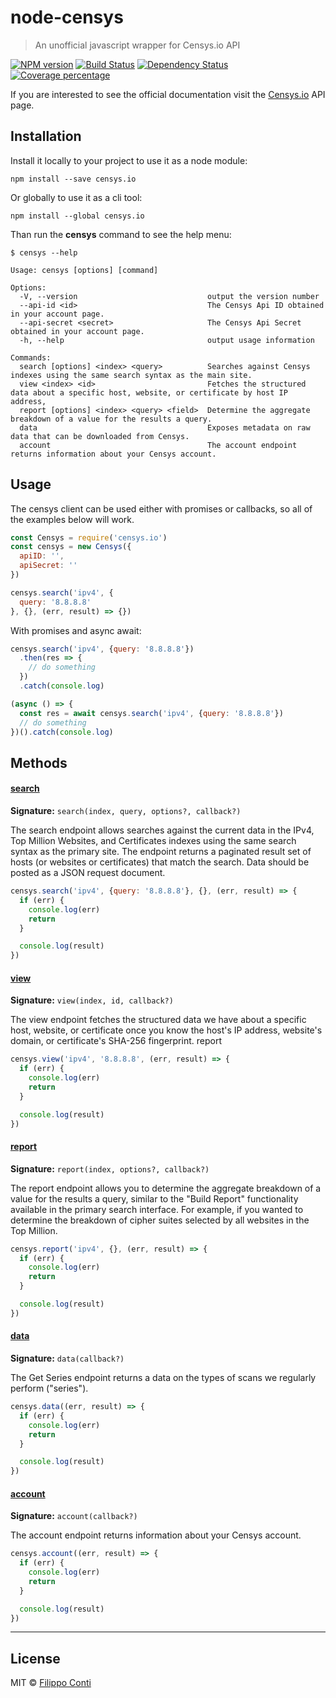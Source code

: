 # node-censys

> An unofficial javascript wrapper for Censys.io API

[![NPM version][npm-image]][npm-url] [![Build Status][travis-image]][travis-url] [![Dependency Status][daviddm-image]][daviddm-url] [![Coverage percentage][coveralls-image]][coveralls-url]

If you are interested to see the official documentation visit the [Censys.io](https://censys.io/api) API page.

## Installation

Install it locally to your project to use it as a node module:

```
npm install --save censys.io
```

Or globally to use it as a cli tool:

```
npm install --global censys.io
```

Than run the __censys__ command to see the help menu:

```
$ censys --help

Usage: censys [options] [command]

Options:
  -V, --version                             output the version number
  --api-id <id>                             The Censys Api ID obtained in your account page.
  --api-secret <secret>                     The Censys Api Secret obtained in your account page.
  -h, --help                                output usage information

Commands:
  search [options] <index> <query>          Searches against Censys indexes using the same search syntax as the main site.
  view <index> <id>                         Fetches the structured data about a specific host, website, or certificate by host IP address,
  report [options] <index> <query> <field>  Determine the aggregate breakdown of a value for the results a query.
  data                                      Exposes metadata on raw data that can be downloaded from Censys.
  account                                   The account endpoint returns information about your Censys account.
```

## Usage

The censys client can be used either with promises or callbacks, so all of the examples below will work.

```js
const Censys = require('censys.io')
const censys = new Censys({
  apiID: '',
  apiSecret: ''
})

censys.search('ipv4', {
  query: '8.8.8.8'
}, {}, (err, result) => {})
```

With promises and async await:

```js
censys.search('ipv4', {query: '8.8.8.8'})
  .then(res => {
    // do something
  })
  .catch(console.log)

(async () => {
  const res = await censys.search('ipv4', {query: '8.8.8.8'})
  // do something
})().catch(console.log)
```

## Methods

#### [search](https://censys.io/api/v1/docs/search)

__Signature:__ `search(index, query, options?, callback?)`

The search endpoint allows searches against the current data in the IPv4, Top Million Websites, and Certificates indexes using the same search syntax as the primary site. The endpoint returns a paginated result set of hosts (or websites or certificates) that match the search. Data should be posted as a JSON request document.

```js
censys.search('ipv4', {query: '8.8.8.8'}, {}, (err, result) => {
  if (err) {
    console.log(err)
    return
  }

  console.log(result)
})
```

#### [view](https://censys.io/api/v1/docs/view)

__Signature:__ `view(index, id, callback?)`

The view endpoint fetches the structured data we have about a specific host, website, or certificate once you know the host's IP address, website's domain, or certificate's SHA-256 fingerprint.
report

```js
censys.view('ipv4', '8.8.8.8', (err, result) => {
  if (err) {
    console.log(err)
    return
  }

  console.log(result)
})
```

#### [report](https://censys.io/api/v1/docs/report)

__Signature:__ `report(index, options?, callback?)`

The report endpoint allows you to determine the aggregate breakdown of a value for the results a query, similar to the "Build Report" functionality available in the primary search interface. For example, if you wanted to determine the breakdown of cipher suites selected by all websites in the Top Million.

```js
censys.report('ipv4', {}, (err, result) => {
  if (err) {
    console.log(err)
    return
  }

  console.log(result)
})
```

#### [data](https://censys.io/api/v1/docs/data)

__Signature:__ `data(callback?)`

The Get Series endpoint returns a data on the types of scans we regularly perform ("series").

```js
censys.data((err, result) => {
  if (err) {
    console.log(err)
    return
  }

  console.log(result)
})
```

#### [account](https://censys.io/api/v1/docs/account)

__Signature:__ `account(callback?)`

The account endpoint returns information about your Censys account.

```js
censys.account((err, result) => {
  if (err) {
    console.log(err)
    return
  }

  console.log(result)
})
```

---

## License

MIT © [Filippo Conti](https://b4dnewz.github.io/)


[npm-image]: https://badge.fury.io/js/censys.io.svg
[npm-url]: https://npmjs.org/package/censys.io
[travis-image]: https://travis-ci.org/b4dnewz/node-censys.svg?branch=master
[travis-url]: https://travis-ci.org/b4dnewz/node-censys
[daviddm-image]: https://david-dm.org/b4dnewz/node-censys.svg?theme=shields.io
[daviddm-url]: https://david-dm.org/b4dnewz/node-censys
[coveralls-image]: https://coveralls.io/repos/b4dnewz/node-censys/badge.svg
[coveralls-url]: https://coveralls.io/r/b4dnewz/node-censys

